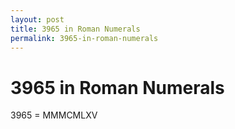 ```yaml
---
layout: post
title: 3965 in Roman Numerals
permalink: 3965-in-roman-numerals
---
```


# 3965 in Roman Numerals

3965 = MMMCMLXV
